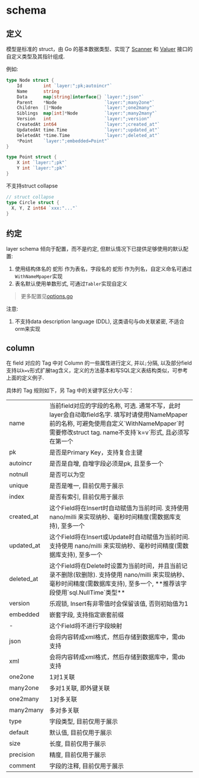 # schema

## 定义
模型是标准的 struct，由 Go 的基本数据类型、实现了 [Scanner](https://pkg.go.dev/database/sql/?tab=doc#Scanner) 和 [Valuer](https://pkg.go.dev/database/sql/driver#Valuer) 接口的自定义类型及其指针组成.

例如:
```go
type Node struct {
	Id        int `layer:";pk;autoincr"`
	Name      string
	Data      map[string]interface{} `layer:";json"`
	Parent    *Node                  `layer:";many2one"`
	Children  []*Node                `layer:";one2many"`
	Siblings  map[int]*Node          `layer:";many2many"`
	Version   int                    `layer:";version"`
	CreatedAt int64                  `layer:";created_at"`
	UpdatedAt time.Time              `layer:";updated_at"`
	DeletedAt *time.Time             `layer:";deleted_at"`
	*Point    `layer:";embedded=Point"`
}

type Point struct {
	X int `layer:";pk"`
	Y int `layer:";pk"`
}
```

不支持struct collapse
```go
// struct collapse
type Circle struct {
  X, Y, Z int64 `xxx:"..."`
}
```

## 约定
layer schema 倾向于配置，而不是约定, 但默认情况下已提供足够使用的默认配置:
1. 使用结构体名的 蛇形 作为表名，字段名的 蛇形 作为列名，自定义命名可通过 `WithNameMpaper`实现
1. 表名默认使用单数形式, 可通过`Tabler`实现自定义

> 更多配置见[options.go](/options.go)

注意:
1. 不支持data description language (DDL), 这类语句与db关联紧密, 不适合orm来实现

## column
在 field 对应的 Tag 中对 Column 的一些属性进行定义, 并以`;`分隔, 以及部分field支持以`k=v`形式扩展tag含义，定义的方法基本和写SQL定义表结构类似，可参考上面的定义例子.

具体的 Tag 规则如下，另 Tag 中的关键字区分大小写：

<table>
    <tr>
        <td>name</td><td>当前field对应的字段的名称, 可选. 通常不写，此时layer会自动取field名字. 填写时请使用NameMpaper前的名称, 可避免使用自定义`WithNameMpaper`时需要修改struct tag. name不支持`k=v`形式, 且必须写在第一个</td>
    </tr>
    <tr>
        <td>pk</td><td>是否是Primary Key，支持复合主键</td>
    </tr>
    <tr>
        <td>autoincr</td><td>是否是自增, 自增字段必须是pk, 且至多一个</td>
    </tr>
    <tr>
        <td>notnull</td><td>是否可以为空</td>
    </tr>
    <tr>
        <td>unique</td><td>是否是唯一, 目前仅用于展示</td>
    </tr>
    <tr>
        <td>index</td><td>是否有索引, 目前仅用于展示</td>
    </tr>
     <tr>
        <td>created_at</td><td>这个Field将在Insert时自动赋值为当前时间. 支持使用 nano/milli 来实现纳秒、毫秒时间精度(需数据库支持), 至多一个</td>
    </tr>
     <tr>
        <td>updated_at</td><td>这个Field将在Insert或Update时自动赋值为当前时间. 支持使用 nano/milli 来实现纳秒、毫秒时间精度(需数据库支持), 至多一个</td>
    </tr>
    <tr>
        <td>deleted_at</td><td>这个Field将在Delete时设置为当前时间，并且当前记录不删除(软删除). 支持使用 nano/milli 来实现纳秒、毫秒时间精度(需数据库支持), 至多一个, **推荐该字段使用`sql.NullTime`类型**</td>
    </tr>
    <tr>
        <td>version</td><td>乐观锁, Insert有非零值时会保留该值, 否则初始值为1</td>
    </tr>
    <tr>
        <td>embedded</td><td>嵌套字段, 支持指定嵌套前缀</td>
    </tr>
    <tr>
        <td>-</td><td>这个Field将不进行字段映射</td>
    </tr>
    <tr>
        <td>json</td><td>会将内容转成xml格式，然后存储到数据库中，需db支持</td>
    </tr>
    <tr>
        <td>xml</td><td>会将内容转成xml格式，然后存储到数据库中，需db支持</td>
    </tr>
    <tr>
        <td>one2one</td><td>1对1关联</td>
    </tr>
    <tr>
        <td>many2one</td><td>多对1关联, 即外键关联</td>
    </tr>
    <tr>
        <td>one2many</td><td>1对多关联</td>
    </tr>
    <tr>
        <td>many2many</td><td>多对多关联</td>
    </tr>
    <tr>
        <td>type</td><td>字段类型, 目前仅用于展示</td>
    </tr>
    <tr>
        <td>default</td><td>默认值, 目前仅用于展示</td>
    </tr>
    <tr>
        <td>size</td><td>长度, 目前仅用于展示</td>
    </tr>
    <tr>
        <td>precision</td><td>精度, 目前仅用于展示</td>
    </tr>
    <tr>
        <td>comment</td><td>字段的注释, 目前仅用于展示</td>
    </tr>
</table>